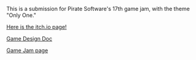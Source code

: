 This is a submission for Pirate Software's 17th game jam, with the theme "Only One."

[Here is the itch.io page!](https://crazy-waffle-man.itch.io/last-man-standing)

[Game Design Doc](https://docs.google.com/document/d/1Xj5P9R6c8Ibd6BK3qg4W-SBLW9ar7UCHwulesahmdkA/edit?usp=sharing)

[Game Jam page](https://itch.io/jam/pirate)

